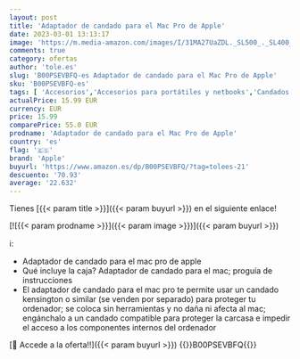 ```yaml
---
layout: post
title: 'Adaptador de candado para el Mac Pro de Apple'
date: 2023-03-01 13:13:17
image: 'https://m.media-amazon.com/images/I/31MA27UaZDL._SL500_._SL400_.jpg'
comments: true
category: ofertas
author: 'tole.es'
slug: 'B00PSEVBFQ-es Adaptador de candado para el Mac Pro de Apple'
sku: 'B00PSEVBFQ-es'
tags: [ 'Accesorios','Accesorios para portátiles y netbooks','Candados de seguridad para portátiles y netbooks','Informática','apple','🇪🇸', ]
actualPrice: 15.99 EUR
currency: EUR
price: 15.99
comparePrice: 55.0 EUR
prodname: 'Adaptador de candado para el Mac Pro de Apple'
country: 'es'
flag: '🇪🇸'
brand: 'Apple'
buyurl: 'https://www.amazon.es/dp/B00PSEVBFQ/?tag=tolees-21'
descuento: '70.93'
average: '22.632'
---
```


Tienes [{{< param title >}}]({{< param buyurl >}}) en el siguiente enlace!

[![{{< param prodname >}}]({{< param image >}})]({{< param buyurl >}})

ℹ️:

- Adaptador de candado para el mac pro de apple
- Qué incluye la caja? Adaptador de candado para el mac; proguía de instrucciones
- El adaptador de candado para el mac pro te permite usar un candado kensington o similar (se venden por separado) para proteger tu ordenador; se coloca sin herramientas y no daña ni afecta al mac; engánchalo a un candado compatible para proteger la carcasa e impedir el acceso a los componentes internos del ordenador

[🛒 Accede a la oferta!!]({{< param buyurl >}})
{{<world>}}B00PSEVBFQ{{</world>}}
